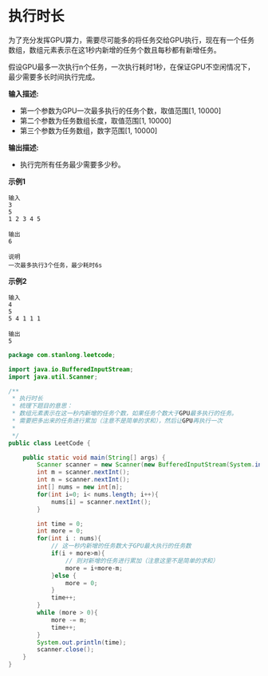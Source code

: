 # 执行时长

为了充分发挥GPU算力，需要尽可能多的将任务交给GPU执行，现在有一个任务数组，数组元素表示在这1秒内新增的任务个数且每秒都有新增任务。

假设GPU最多一次执行n个任务，一次执行耗时1秒，在保证GPU不空闲情况下，最少需要多长时间执行完成。

**输入描述:**

- 第一个参数为GPU一次最多执行的任务个数，取值范围[1, 10000]
- 第二个参数为任务数组长度，取值范围[1, 10000]
- 第三个参数为任务数组，数字范围[1, 10000]

**输出描述:**

- 执行完所有任务最少需要多少秒。

**示例1**

```
输入
3
5
1 2 3 4 5

输出
6

说明
一次最多执行3个任务，最少耗时6s
```

**示例2** 

```
输入
4
5
5 4 1 1 1

输出
5
```

```java
package com.stanlong.leetcode;

import java.io.BufferedInputStream;
import java.util.Scanner;

/**
 * 执行时长
 * 梳理下题目的意思：
 * 数组元素表示在这一秒内新增的任务个数，如果任务个数大于GPU最多执行的任务。
 * 需要把多出来的任务进行累加（注意不是简单的求和），然后让GPU再执行一次
 *
 */
public class LeetCode {

    public static void main(String[] args) {
        Scanner scanner = new Scanner(new BufferedInputStream(System.in));
        int m = scanner.nextInt();
        int n = scanner.nextInt();
        int[] nums = new int[n];
        for(int i=0; i< nums.length; i++){
            nums[i] = scanner.nextInt();
        }

        int time = 0;
        int more = 0;
        for(int i : nums){
            // 这一秒内新增的任务数大于GPU最大执行的任务数
            if(i + more>m){
                // 则对新增的任务进行累加（注意这里不是简单的求和）
                more = i+more-m;
            }else {
                more = 0;
            }
            time++;
        }
        while (more > 0){
            more -= m;
            time++;
        }
        System.out.println(time);
        scanner.close();
    }
}
```

